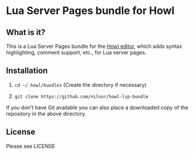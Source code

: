# Lua Server Pages bundle for Howl

## What is it?

This is a Lua Server Pages bundle for the [Howl editor](https://howl.io), which
adds syntax highlighting, comment support, etc., for Lua server pages.

## Installation

1. `cd ~/.howl/bundles` (Create the directory if necessary)

2. `git clone https://github.com/nilnor/howl-lsp-bundle`

If you don't have Git available you can also place a downloaded copy of the
repository in the above directory.

## License

Please see LICENSE
